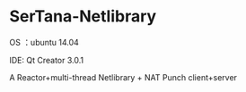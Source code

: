 # SerTana-Netlibrary

OS ：ubuntu 14.04

IDE: Qt Creator 3.0.1

A Reactor+multi-thread Netlibrary + NAT Punch client+server
